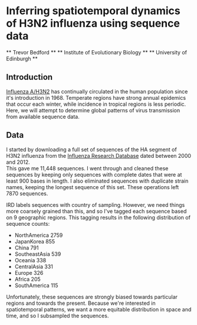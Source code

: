 # Inferring spatiotemporal dynamics of H3N2 influenza using sequence data

** Trevor Bedford **
** Institute of Evolutionary Biology **
** University of Edinburgh **

## Introduction

[Influenza A/H3N2](http://en.wikipedia.org/wiki/Influenza_A_virus_subtype_H3N2) has continually circulated in the human population since it's introduction in 1968.
Temperate regions have strong annual epidemics that occur each winter, while incidence in tropical regions is less periodic.
Here, we will attempt to determine global patterns of virus transmission from available sequence data.

## Data

I started by downloading a full set of sequences of the HA segment of H3N2 influenza from the [Influenza Research Database](http://www.fludb.org) dated between 2000 and 2012.  
This gave me 11,448 sequences.
I went through and cleaned these sequences by keeping only sequences with complete dates that were at least 900 bases in length.
I also eliminated sequences with duplicate strain names, keeping the longest sequence of this set.
These operations left 7870 sequences.

IRD labels sequences with country of sampling.
However, we need things more coarsely grained than this, and so I've tagged each sequence based on 9 geographic regions.
This tagging results in the following distribution of sequence counts:

- NorthAmerica	2759
- JapanKorea	855
- China	791
- SoutheastAsia	539
- Oceania	338
- CentralAsia	331
- Europe	326
- Africa	205
- SouthAmerica	115

Unfortunately, these sequences are strongly biased towards particular regions and towards the present.
Because we're interested in spatiotemporal patterns, we want a more equitable distribution in space and time, and so I subsampled the sequences.